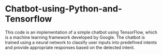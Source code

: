 # Chatbot-using-Python-and-Tensorflow
This code is an implementation of a simple chatbot using TensorFlow, which is a machine learning framework developed by Google. The chatbot is trained using a neural network to classify user inputs into predefined intents and provide appropriate responses based on the detected intent. 
